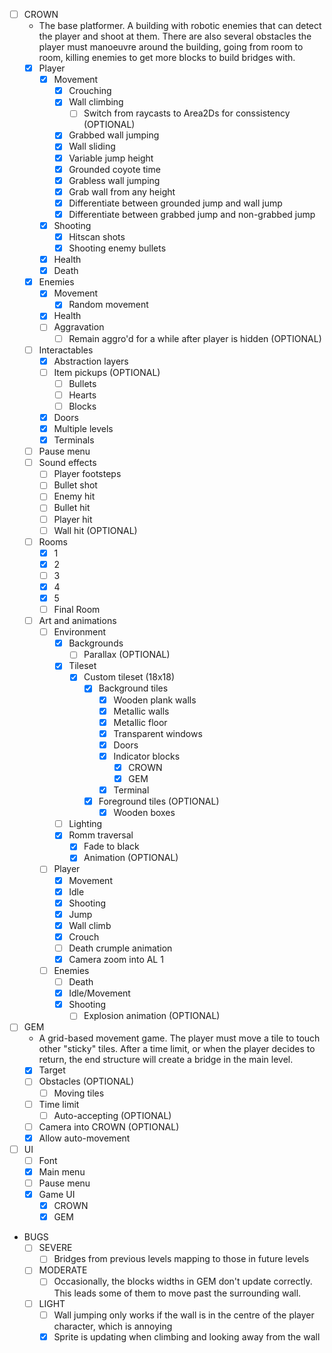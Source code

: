 - [ ] CROWN
    - The base platformer. A building with robotic enemies that can detect the player and shoot at them. There are also several obstacles the player must manoeuvre around the building, going from room to room, killing enemies to get more blocks to build bridges with.
    - [x] Player
        - [x] Movement
            - [x] Crouching
            - [x] Wall climbing
                - [ ] Switch from raycasts to Area2Ds for conssistency (OPTIONAL)
            - [x] Grabbed wall jumping
            - [x] Wall sliding
            - [x] Variable jump height
            - [x] Grounded coyote time
            - [x] Grabless wall jumping
            - [x] Grab wall from any height
            - [x] Differentiate between grounded jump and wall jump
            - [x] Differentiate between grabbed jump and non-grabbed jump
        - [x] Shooting  
            - [x] Hitscan shots
            - [x] Shooting enemy bullets
        - [x] Health
        - [x] Death
    - [x] Enemies
        - [x] Movement
            - [x] Random movement
        - [x] Health
        - [ ] Aggravation
            - [ ] Remain aggro'd for a while after player is hidden (OPTIONAL)
    - [ ] Interactables
        - [x] Abstraction layers
        - [ ] Item pickups (OPTIONAL)
            - [ ] Bullets
            - [ ] Hearts
            - [ ] Blocks
        - [x] Doors
        - [x] Multiple levels
        - [x] Terminals
    - [ ] Pause menu
    - [ ] Sound effects
        - [ ] Player footsteps
        - [ ] Bullet shot
        - [ ] Enemy hit
        - [ ] Bullet hit
        - [ ] Player hit
        - [ ] Wall hit (OPTIONAL)
    - [ ] Rooms
        - [x] 1
        - [x] 2
        - [ ] 3
        - [x] 4
        - [x] 5
        - [ ] Final Room
    - [ ] Art and animations
        - [ ] Environment
            - [x] Backgrounds
                - [ ] Parallax (OPTIONAL)
            - [x] Tileset
                - [x] Custom tileset (18x18)
                    - [x] Background tiles
                        - [x] Wooden plank walls
                        - [x] Metallic walls
                        - [x] Metallic floor
                        - [x] Transparent windows
                        - [x] Doors
                        - [x] Indicator blocks
                            - [x] CROWN
                            - [x] GEM
                        - [x] Terminal
                    - [x] Foreground tiles (OPTIONAL)
                        - [x] Wooden boxes
            - [ ] Lighting
            - [x] Romm traversal 
                - [x] Fade to black
                - [x] Animation (OPTIONAL)
        - [ ] Player
            - [x] Movement
            - [x] Idle
            - [x] Shooting
            - [x] Jump
            - [x] Wall climb
            - [x] Crouch
            - [ ] Death crumple animation
            - [x] Camera zoom into AL 1
        - [ ] Enemies
            - [ ] Death
            - [x] Idle/Movement
            - [x] Shooting
                - [ ] Explosion animation (OPTIONAL)
- [ ] GEM
    - A grid-based movement game. The player must move a tile to touch other "sticky" tiles. After a time limit, or when the player decides to return, the end structure will create a bridge in the main level.
    - [x] Target
    - [ ] Obstacles (OPTIONAL)
        - [ ] Moving tiles
    - [ ] Time limit
        - [ ] Auto-accepting (OPTIONAL)
    - [ ] Camera into CROWN (OPTIONAL)
    - [x] Allow auto-movement
- [ ] UI
    - [ ] Font
    - [x] Main menu
    - [ ] Pause menu
    - [x] Game UI
        - [x] CROWN
        - [x] GEM

- BUGS
    - [ ] SEVERE
        - [ ] Bridges from previous levels mapping to those in future levels
    - [ ] MODERATE
        - [ ] Occasionally, the blocks widths in GEM don't update correctly. This leads some of them to move past the surrounding wall.
    - [ ] LIGHT
        - [ ] Wall jumping only works if the wall is in the centre of the player character, which is annoying
        - [x]  Sprite is updating when climbing and looking away from the wall
